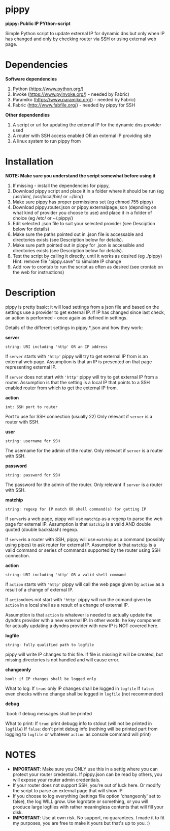 # pippy

**pippy: Public IP PYthon-script**

Simple Python script to update external IP for dynamic dns but only when IP has changed and only by checking router via SSH or using external web page.

# Dependencies

**Software dependencies**

1.  Python (https://www.python.org/)
2.  Invoke (https://www.pyinvoke.org/) - needed by Fabric)
3.  Paramiko (https://www.paramiko.org/) - needed by Fabric)
4.  Fabric (http://www.fabfile.org/) - needed by pippy for SSH
  
**Other dependendies**

1.  A script or url for updating the external IP for the dynamic dns provider used
2.  A router with SSH access enabled OR an external IP providing site
3.  A linux system to run pippy from 

# Installation
**NOTE: Make sure you understand the script somewhat before using it**

1.  If missing - install the dependencies for pippy, 
2.  Download pippy script and place it in a folder where it should be run (eg /usr/bin/, /usr/local/bin/ or ~/bin/)
3.  Make sure pippy has proper permissions set (eg chmod 755 pippy) 
4.  Download pippy.router.json or pippy.externalpage.json (depnding on what kind of provider you choose to use) and place it in a folder of choice (eg /etc/ or ~/.pippy/) 
5.  Edit selected .json file to suit your selected provider (see Desciption below for details)
6.  Make sure the paths pointed out in .json file is accessable and directories exists (see Description below for details).
7.  Make sure path pointed out in pippy for .json is accessible and directories exists (see Description below for details).
8.  Test the script by calling it directly, until it works as desired (eg ./pippy) Hint: remove file "pippy.save" to simulate IP change
9.  Add row to crontab to run the script as often as desired (see crontab on the web for instructions)

# Description
pippy is pretty basic: it will load settings from a json file and based on the settings use a provider to get external IP. 
If IP has changed since last check, an action is performed - once again as defined in settings.

Details of the different settings in pippy.*.json and how they work:

**server**

`string: URI including 'http' OR an IP address`

If `server` starts with `'http'` pippy will try to get external IP from is an external web page. 
Assumption is that an IP is presented on that page representing external IP.

If `server` does not start with `'http'` pippy will try to get external IP from a router. 
Assumption is that the setting is a local IP that points to a SSH enabled router from which to get the external IP from.

**action**

`int: SSH port to router`

Port to use for SSH connection (usually 22)
Only relevant if `server` is a router with SSH.

**user**

`string: username for SSH`

The username for the admin of the router.
Only relevant if `server` is a router with SSH.

**password**

`string: password for SSH`

The password for the admin of the router.
Only relevant if `server` is a router with SSH.

**matchip**

`string: regexp for IP match OR shell command(s) for getting IP`

If `server`is a web page, pippy will use `matchip` as a regexp to parse the web page for external IP.
Assumption is that `matchip` is a valid AND double quoted (double backslash) regexp.

If `server`is a router with SSH, pippy will use `matchip` as a command (possibly using pipes) to ask router for external IP.
Assumption is that `matchip` is a valid command or series of commands supported by the router using SSH connection.

**action**

`string: URI including 'http' OR a valid shell command`

If `action` starts with `'http'` pippy will call the web page given by `action` as a result of a change of external IP.

If `action`does not start with `'http'` pippy will run the comand given by `action` in a local shell as a result of a change of external IP.

Assumption is that `action` is whatever is needed to actually update the dyndns provider with a new external IP.
In other words: he key component for actually updating a dyndns provider with new IP is NOT covered here. 

**logfile**

`string: fully qualified path to logfile`

pippy will write IP changes to this file.
If file is missing it will be created, but missing directories is not handled and will cause error.

**changeonly**

`bool: if IP changes shall be logged only` 

What to log: 
If `true`: only IP changes shall be logged in `logfile`
If `false`: even checks with no change shall be logged in `logfile` (not recommended)

**debug**

`bool: if debug messages shall be printed

What to print:
If `true`: print debugg info to stdout (will not be printed in `logfile`)
If `false`: don't print debug info (nothing will be printed part from logging to `logfile` or whatever `action` as console command will print)

# NOTES
*  **IMPORTANT**: Make sure you ONLY use this in a settig where you can protect your router credentials. If pippy.json can be read by others, you will expose your router admin credentials.
*  If your router does not support SSH, you're out of luck here. Or modify the script to parse an external page that will show IP.
*  If you choose to log everything (settings file option 'changeonly' set to false), the log WILL grow. Use logrotate or something, or you will produce large logfiles with rather meaningless contents that will fill your disk.
*  **IMPORTANT**: Use at own risk. No support, no guarantees. I made it to fit my purposes, you are free to make it yours but that's up to you. :)  
